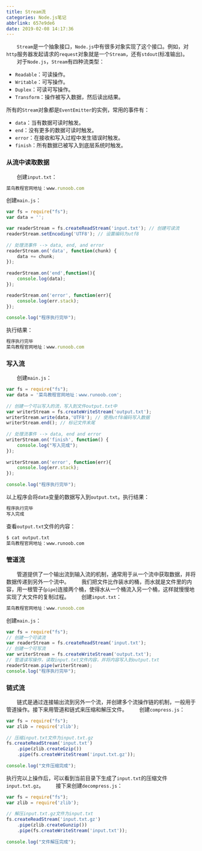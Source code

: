 ```yaml
---
title: Stream流
categories: Node.js笔记
abbrlink: 657e9de6
date: 2019-02-08 14:17:36
---
```

&emsp;&emsp;`Stream`是一个抽象接口，`Node.js`中有很多对象实现了这个接口。例如，对`http`服务器发起请求的`request`对象就是一个`Stream`，还有`stdout`(标准输出)。<!--more-->
&emsp;&emsp;对于`Node.js`，`Stream`有四种流类型：

- `Readable`：可读操作。
- `Writable`：可写操作。
- `Duplex`：可读可写操作。
- `Transform`：操作被写入数据，然后读出结果。

所有的`Stream`对象都是`EventEmitter`的实例，常用的事件有：

- `data`：当有数据可读时触发。
- `end`：没有更多的数据可读时触发。
- `error`：在接收和写入过程中发生错误时触发。
- `finish`：所有数据已被写入到底层系统时触发。

### 从流中读取数据

&emsp;&emsp;创建`input.txt`：

``` javascript
菜鸟教程官网地址：www.runoob.com
```

创建`main.js`：

``` javascript
var fs = require("fs");
var data = '';

var readerStream = fs.createReadStream('input.txt'); // 创建可读流
readerStream.setEncoding('UTF8'); // 设置编码为utf8
​
// 处理流事件 --> data, end, and error
readerStream.on('data', function(chunk) {
    data += chunk;
});
​
readerStream.on('end',function(){
    console.log(data);
});

readerStream.on('error', function(err){
    console.log(err.stack);
});
​
console.log("程序执行完毕");
```

执行结果：

``` javascript
程序执行完毕
菜鸟教程官网地址：www.runoob.com
```

### 写入流

&emsp;&emsp;创建`main.js`：

``` javascript
var fs = require("fs");
var data = '菜鸟教程官网地址：www.runoob.com';
​
// 创建一个可以写入的流，写入到文件output.txt中
var writerStream = fs.createWriteStream('output.txt');
writerStream.write(data,'UTF8'); // 使用utf8编码写入数据
writerStream.end(); // 标记文件末尾
​
// 处理流事件 --> data, end and error
writerStream.on('finish', function() {
    console.log("写入完成");
});
​
writerStream.on('error', function(err){
    console.log(err.stack);
});
​
console.log("程序执行完毕");
```

以上程序会将`data`变量的数据写入到`output.txt`。执行结果：

``` javascript
程序执行完毕
写入完成
```

查看`output.txt`文件的内容：

``` bash
$ cat output.txt
菜鸟教程官网地址：www.runoob.com
```

### 管道流

&emsp;&emsp;管道提供了一个输出流到输入流的机制，通常用于从一个流中获取数据，并将数据传递到另外一个流中。
&emsp;&emsp;我们把文件比作装水的桶，而水就是文件里的内容，用一根管子(`pipe`)连接两个桶，使得水从一个桶流入另一个桶，这样就慢慢地实现了大文件的复制过程。
&emsp;&emsp;创建`input.txt`：

``` javascript
菜鸟教程官网地址：www.runoob.com
```

创建`main.js`：

``` javascript
var fs = require("fs");
// 创建一个可读流
var readerStream = fs.createReadStream('input.txt');
// 创建一个可写流
var writerStream = fs.createWriteStream('output.txt');
// 管道读写操作，读取input.txt文件内容，并将内容写入到output.txt
readerStream.pipe(writerStream);
console.log("程序执行完毕");
```

### 链式流

&emsp;&emsp;链式是通过连接输出流到另外一个流，并创建多个流操作链的机制，一般用于管道操作。接下来用管道和链式来压缩和解压文件。
&emsp;&emsp;创建`compress.js`：

``` javascript
var fs = require("fs");
var zlib = require('zlib');
​
// 压缩input.txt文件为input.txt.gz
fs.createReadStream('input.txt')
    .pipe(zlib.createGzip())
    .pipe(fs.createWriteStream('input.txt.gz'));
​
console.log("文件压缩完成");
```

执行完以上操作后，可以看到当前目录下生成了`input.txt`的压缩文件`input.txt.gz`。
&emsp;&emsp;接下来创建`decompress.js`：

``` javascript
var fs = require("fs");
var zlib = require('zlib');
​
// 解压input.txt.gz文件为input.txt
fs.createReadStream('input.txt.gz')
    .pipe(zlib.createGunzip())
    .pipe(fs.createWriteStream('input.txt'));
​
console.log("文件解压完成");
```